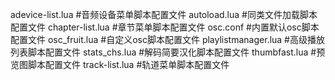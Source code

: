 adevice-list.lua #音频设备菜单脚本配置文件
autoload.lua #同类文件加载脚本配置文件
chapter-list.lua #章节菜单脚本配置文件
osc.conf #内置默认osc脚本配置文件
osc_fruit.lua #自定义osc脚本配置文件
playlistmanager.lua #高级播放列表脚本配置文件
stats_chs.lua #解码简要汉化脚本配置文件
thumbfast.lua #预览图脚本配置文件
track-list.lua #轨道菜单脚本配置文件